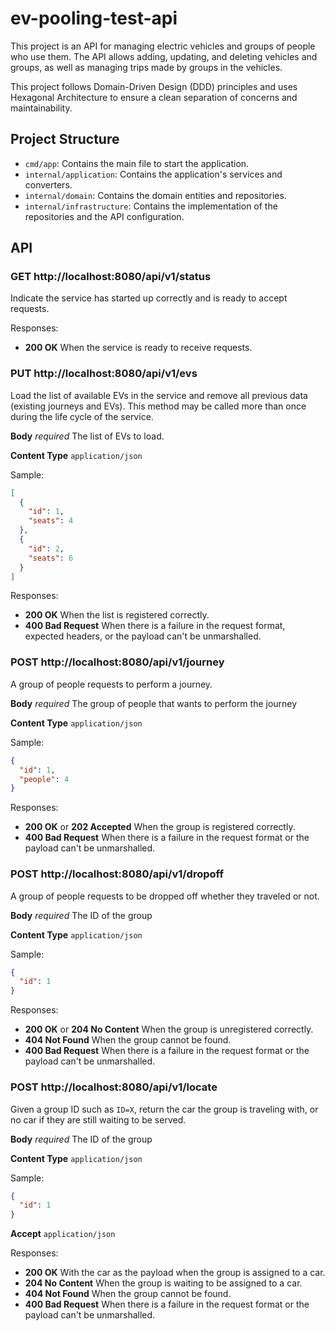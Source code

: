 # ev-pooling-test-api

This project is an API for managing electric vehicles and groups of people who use them. The API allows adding, updating, and deleting vehicles and groups, as well as managing trips made by groups in the vehicles.

This project follows Domain-Driven Design (DDD) principles and uses Hexagonal Architecture to ensure a clean separation of concerns and maintainability.

## Project Structure

- `cmd/app`: Contains the main file to start the application.
- `internal/application`: Contains the application's services and converters.
- `internal/domain`: Contains the domain entities and repositories.
- `internal/infrastructure`: Contains the implementation of the repositories and the API configuration.

## API

### GET http://localhost:8080/api/v1/status

Indicate the service has started up correctly and is ready to accept requests.

Responses:

* **200 OK** When the service is ready to receive requests.

### PUT http://localhost:8080/api/v1/evs

Load the list of available EVs in the service and remove all previous data
(existing journeys and EVs). This method may be called more than once during
the life cycle of the service.

**Body** _required_ The list of EVs to load.

**Content Type** `application/json`

Sample:

```json
[
  {
    "id": 1,
    "seats": 4
  },
  {
    "id": 2,
    "seats": 6
  }
]
```

Responses:

* **200 OK** When the list is registered correctly.
* **400 Bad Request** When there is a failure in the request format, expected
  headers, or the payload can't be unmarshalled.

### POST http://localhost:8080/api/v1/journey

A group of people requests to perform a journey.

**Body** _required_ The group of people that wants to perform the journey

**Content Type** `application/json`

Sample:

```json
{
  "id": 1,
  "people": 4
}
```

Responses:

* **200 OK** or **202 Accepted** When the group is registered correctly.
* **400 Bad Request** When there is a failure in the request format or the
  payload can't be unmarshalled.

### POST http://localhost:8080/api/v1/dropoff

A group of people requests to be dropped off whether they traveled or not.

**Body** _required_ The ID of the group

**Content Type** `application/json`

Sample:

```json
{
  "id": 1
}
```

Responses:

* **200 OK** or **204 No Content** When the group is unregistered correctly.
* **404 Not Found** When the group cannot be found.
* **400 Bad Request** When there is a failure in the request format or the
  payload can't be unmarshalled.

### POST http://localhost:8080/api/v1/locate

Given a group ID such as `ID=X`, return the car the group is traveling
with, or no car if they are still waiting to be served.

**Body** _required_ The ID of the group

**Content Type** `application/json`

Sample:

```json
{
  "id": 1
}
```

**Accept** `application/json`

Responses:

* **200 OK** With the car as the payload when the group is assigned to a car.
* **204 No Content** When the group is waiting to be assigned to a car.
* **404 Not Found** When the group cannot be found.
* **400 Bad Request** When there is a failure in the request format or the
  payload can't be unmarshalled.
